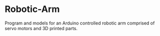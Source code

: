 # Robotic-Arm
Program and models for an Arduino controlled robotic arm comprised of servo motors and 3D printed parts.
